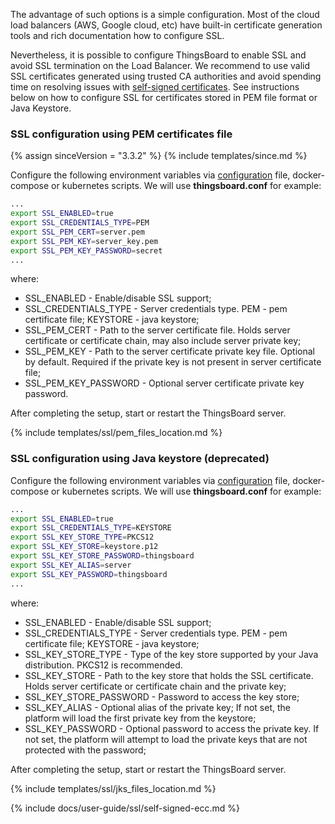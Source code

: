The advantage of such options is a simple configuration. 
Most of the cloud load balancers (AWS, Google cloud, etc) have built-in certificate generation tools and rich documentation how to configure SSL.

Nevertheless, it is possible to configure ThingsBoard to enable SSL and avoid SSL termination on the Load Balancer. 
We recommend to use valid SSL certificates generated using trusted CA authorities and avoid spending time on resolving issues with [self-signed certificates](#self-signed-certificates-generation). 
See instructions below on how to configure SSL for certificates stored in PEM file format or Java Keystore.   

### SSL configuration using PEM certificates file

{% assign sinceVersion = "3.3.2" %}
{% include templates/since.md %}

Configure the following environment variables via [configuration](/docs/{{docsPrefix}}user-guide/install/config/) file, docker-compose or kubernetes scripts. 
We will use **thingsboard.conf** for example:

```bash
...
export SSL_ENABLED=true
export SSL_CREDENTIALS_TYPE=PEM
export SSL_PEM_CERT=server.pem
export SSL_PEM_KEY=server_key.pem
export SSL_PEM_KEY_PASSWORD=secret
...
```

where:

 * SSL_ENABLED - Enable/disable SSL support;
 * SSL_CREDENTIALS_TYPE -  Server credentials type. PEM - pem certificate file; KEYSTORE - java keystore;
 * SSL_PEM_CERT - Path to the server certificate file. Holds server certificate or certificate chain, may also include server private key;
 * SSL_PEM_KEY - Path to the server certificate private key file. Optional by default. Required if the private key is not present in server certificate file;
 * SSL_PEM_KEY_PASSWORD - Optional server certificate private key password.

After completing the setup, start or restart the ThingsBoard server.

{% include templates/ssl/pem_files_location.md %}


### SSL configuration using Java keystore (deprecated)

Configure the following environment variables via [configuration](/docs/{{docsPrefix}}user-guide/install/config/) file, docker-compose or kubernetes scripts.
We will use **thingsboard.conf** for example:

```bash
...
export SSL_ENABLED=true
export SSL_CREDENTIALS_TYPE=KEYSTORE
export SSL_KEY_STORE_TYPE=PKCS12
export SSL_KEY_STORE=keystore.p12
export SSL_KEY_STORE_PASSWORD=thingsboard
export SSL_KEY_ALIAS=server
export SSL_KEY_PASSWORD=thingsboard
...
```

where:

* SSL_ENABLED - Enable/disable SSL support;
* SSL_CREDENTIALS_TYPE - Server credentials type. PEM - pem certificate file; KEYSTORE - java keystore;
* SSL_KEY_STORE_TYPE - Type of the key store supported by your Java distribution. PKCS12 is recommended. 
* SSL_KEY_STORE - Path to the key store that holds the SSL certificate. Holds server certificate or certificate chain and the private key;
* SSL_KEY_STORE_PASSWORD - Password to access the key store;
* SSL_KEY_ALIAS - Optional alias of the private key; If not set, the platform will load the first private key from the keystore;
* SSL_KEY_PASSWORD - Optional password to access the private key. If not set, the platform will attempt to load the private keys that are not protected with the password;

After completing the setup, start or restart the ThingsBoard server.

{% include templates/ssl/jks_files_location.md %}

{% include docs/user-guide/ssl/self-signed-ecc.md %}